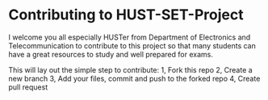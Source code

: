 # Contributing to HUST-SET-Project

I welcome you all especially HUSTer from Department of Electronics and Telecommunication to contribute to this project so that many students can have a great resources to study and well prepared for exams.

This will lay out the simple step to contribute:
1, Fork this repo
2, Create a new branch
3, Add your files, commit and push to the forked repo
4, Create pull request